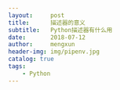 ```yaml
---
layout:     post
title:      描述器的意义
subtitle:   Python描述器有什么用
date:       2018-07-12
author:     mengxun
header-img: img/pipenv.jpg
catalog: true
tags:
    - Python
---
```


